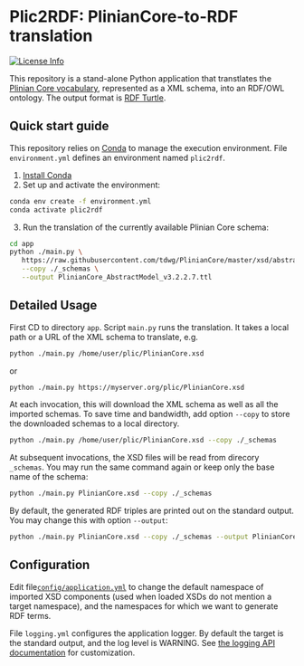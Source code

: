 # Plic2RDF: PlinianCore-to-RDF translation
[![License Info](http://img.shields.io/badge/license-Apache%202.0-brightgreen.svg)](LICENSE)

This repository is a stand-alone Python application that transtlates the [Plinian Core vocabulary](https://github.com/tdwg/PlinianCore/tree/master), represented as a XML schema, into an RDF/OWL ontology. The output format is [RDF Turtle](https://www.w3.org/TR/turtle/).


## Quick start guide

This repository relies on [Conda](https://conda.io/) to manage the execution environment.
File `environment.yml` defines an environment named `plic2rdf`.

1) [Install Conda](https://docs.conda.io/projects/conda/en/latest/user-guide/install/)
2) Set up and activate the environment:
```sh 
conda env create -f environment.yml
conda activate plic2rdf
```
3) Run the translation of the currently available Plinian Core schema:

```sh
cd app
python ./main.py \
   https://raw.githubusercontent.com/tdwg/PlinianCore/master/xsd/abstract%20models/stable%20version/PlinianCore_AbstractModel_v3.2.2.7.xsd \
   --copy ./_schemas \
   --output PlinianCore_AbstractModel_v3.2.2.7.ttl
```

## Detailed Usage

First CD to directory `app`.
Script `main.py` runs the translation. It takes a local path or a URL of the XML schema to translate, e.g.

```sh
python ./main.py /home/user/plic/PlinianCore.xsd
```
or
```sh
python ./main.py https://myserver.org/plic/PlinianCore.xsd
```

At each invocation, this will download the XML schema as well as all the imported schemas.
To save time and bandwidth, add option `--copy` to store the downloaded schemas to a local directory.

```sh
python ./main.py /home/user/plic/PlinianCore.xsd --copy ./_schemas
```

At subsequent invocations, the XSD files will be read from direcory `_schemas`. You may run the same command again or keep only the base name of the schema:

```sh
python ./main.py PlinianCore.xsd --copy ./_schemas
```

By default, the generated RDF triples are printed out on the standard output. You may change this with option `--output`:
```sh
python ./main.py PlinianCore.xsd --copy ./_schemas --output PlinianCore.ttl
```

## Configuration

Edit file[`config/application.yml`](config/application.yml) to change the default namespace of imported XSD components (used when loaded XSDs do not mention a target namespace),
and the namespaces for which we want to generate RDF terms.

File `logging.yml` configures the application logger.
By default the target is the standard output, and the log level is WARNING. See [the logging API documentation](https://docs.python.org/3/howto/logging.html) for customization.
